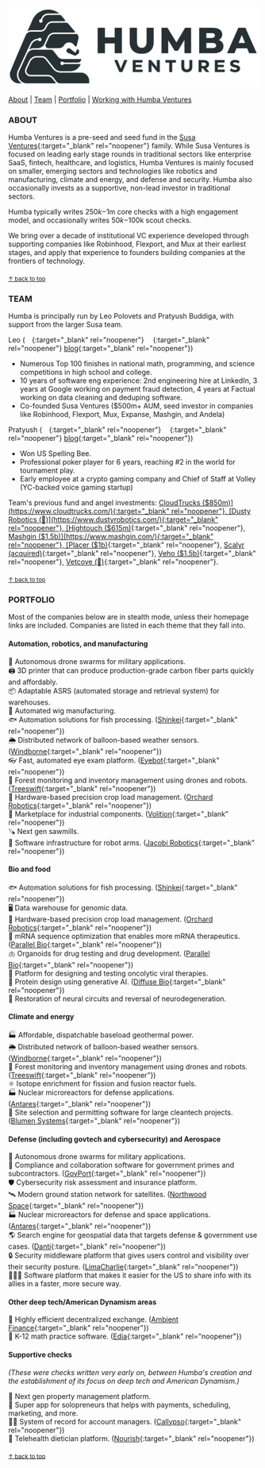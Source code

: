 <meta name="twitter:card" content="summary_large_image" />
<meta name="twitter:site" content="@humbavc" />
<meta name="twitter:image" content="https://humbaventures.com/twitter_card.png" />

<a href="#top"></a>
![Logo](humba_logo.png)

[About](https://humbaventures.com/#about) &#124; [Team](https://humbaventures.com/#team) &#124; [Portfolio](https://humbaventures.com/#portfolio) &#124; [Working with Humba Ventures](https://humbaventures.com/support)

### ABOUT

Humba Ventures is a pre-seed and seed fund in the [Susa Ventures](https://www.susaventures.com/){:target="_blank" rel="noopener"} family. While Susa Ventures is focused on leading early stage rounds in traditional sectors like enterprise SaaS, fintech, healthcare, and logistics, Humba Ventures is mainly focused on smaller, emerging sectors and technologies like robotics and manufacturing, climate and energy, and defense and security. Humba also occasionally invests as a supportive, non-lead investor in traditional sectors.

Humba typically writes $250k-$1m core checks with a high engagement model, and occasionally writes $50k-$100k scout checks.

We bring over a decade of institutional VC experience developed through supporting companies like Robinhood, Flexport, and Mux at their earliest stages, and apply that experience to founders building companies at the frontiers of technology.

<sub>[↑ back to top](#top)</sub>

### TEAM

Humba is principally run by Leo Polovets and Pratyush Buddiga, with support from the larger Susa team.

Leo ([<img src="../linkedin_logo.png" width="14" height="14">](https://www.linkedin.com/in/lpolovets/){:target="_blank" rel="noopener"} [<img src="../twitter_logo.png" width="14" height="14">](https://twitter.com/lpolovets){:target="_blank" rel="noopener"} [blog](https://www.codingvc.com){:target="_blank" rel="noopener"})
- Numerous Top 100 finishes in national math, programming, and science competitions in high school and college.
- 10 years of software eng experience: 2nd engineering hire at LinkedIn, 3 years at Google working on payment fraud detection, 4 years at Factual working on data cleaning and deduping software.
- Co-founded Susa Ventures ($500m+ AUM, seed investor in companies like Robinhood, Flexport, Mux, Expanse, Mashgin, and Andela)

Pratyush ([<img src="../linkedin_logo.png" width="14" height="14">](https://www.linkedin.com/in/pratyush-buddiga-9238b4156/){:target="_blank" rel="noopener"} [<img src="../twitter_logo.png" width="14" height="14">](https://twitter.com/pratyushbuddiga){:target="_blank" rel="noopener"} [blog](https://pratyushbuddiga.substack.com/){:target="_blank" rel="noopener"})
- Won US Spelling Bee.
- Professional poker player for 6 years, reaching \#2 in the world for tournament play.
- Early employee at a crypto gaming company and Chief of Staff at Volley (YC-backed voice gaming startup)


Team's previous fund and angel investments: [CloudTrucks ($850m)](https://www.cloudtrucks.com/){:target="_blank" rel="noopener"}, [Dusty Robotics (🤫)](https://www.dustyrobotics.com/){:target="_blank" rel="noopener"}, [Hightouch ($615m)](https://hightouch.com/){:target="_blank" rel="noopener"}, [Mashgin ($1.5b)](https://www.mashgin.com/){:target="_blank" rel="noopener"}, [Placer ($1b)](https://www.placer.ai/){:target="_blank" rel="noopener"}, [Scalyr (acquired)](https://www.dataset.com/){:target="_blank" rel="noopener"}, [Veho ($1.5b)](https://shipveho.com/){:target="_blank" rel="noopener"}, [Vetcove (🤫)](https://www.vetcove.com/){:target="_blank" rel="noopener"}.

<sub>[↑ back to top](#top)</sub>

### PORTFOLIO

Most of the companies below are in stealth mode, unless their homepage links are included. Companies are listed in each theme that they fall into.


#### Automation, robotics, and manufacturing
🚁 Autonomous drone swarms for military applications.  
🖨 3D printer that can produce production-grade carbon fiber parts quickly and affordably.  
📦 Adaptable ASRS (automated storage and retrieval system) for warehouses.  
🦱 Automated wig manufacturing.  
🐟 Automation solutions for fish processing. ([Shinkei](https://www.shinkei.systems/){:target="_blank" rel="noopener"})  
🌦 Distributed network of balloon-based weather sensors. ([Windborne](https://windbornesystems.com/){:target="_blank" rel="noopener"})  
👓 Fast, automated eye exam platform. ([Eyebot](https://eyebot.co/){:target="_blank" rel="noopener"})  
🌲 Forest monitoring and inventory management using drones and robots. ([Treeswift](https://www.treeswift.com/){:target="_blank" rel="noopener"})  
🍏 Hardware-based precision crop load management. ([Orchard Robotics](https://www.orchard-robotics.com/){:target="_blank" rel="noopener"})  
🔩 Marketplace for industrial components. ([Volition](https://www.govolition.com/){:target="_blank" rel="noopener"})  
🪚 Next gen sawmills.  
🦾 Software infrastructure for robot arms. ([Jacobi Robotics](https://jacobirobotics.com/){:target="_blank" rel="noopener"})  

#### Bio and food
🐟 Automation solutions for fish processing. ([Shinkei](https://www.shinkei.systems/){:target="_blank" rel="noopener"})  
🖥️ Data warehouse for genomic data.  
🍏 Hardware-based precision crop load management. ([Orchard Robotics](https://www.orchard-robotics.com/){:target="_blank" rel="noopener"})   
🧪 mRNA sequence optimization that enables more mRNA therapeutics. ([Parallel Bio](https://www.parallel.bio/){:target="_blank" rel="noopener"})  
🫁 Organoids for drug testing and drug development. ([Parallel Bio](https://www.parallel.bio/){:target="_blank" rel="noopener"})  
🦠 Platform for designing and testing oncolytic viral therapies.   
🧬 Protein design using generative AI. ([Diffuse Bio](https://www.diffuse.bio/){:target="_blank" rel="noopener"})  
🧠 Restoration of neural circuits and reversal of neurodegeneration.

#### Climate and energy
🏭 Affordable, dispatchable baseload geothermal power.  
🌦 Distributed network of balloon-based weather sensors. ([Windborne](https://windbornesystems.com/){:target="_blank" rel="noopener"})  
🌲 Forest monitoring and inventory management using drones and robots. ([Treeswift](https://www.treeswift.com/){:target="_blank" rel="noopener"})  
⚛️ Isotope enrichment for fission and fusion reactor fuels.  
🏭 Nuclear microreactors for defense applications. ([Antares](https://www.antaresindustries.com/){:target="_blank" rel="noopener"})  
📝 Site selection and permitting software for large cleantech projects. ([Blumen Systems](https://www.blumensystems.com/){:target="_blank" rel="noopener"})    

#### Defense (including govtech and cybersecurity) and Aerospace
🚁 Autonomous drone swarms for military applications.  
📝 Compliance and collaboration software for government primes and subcontractors. ([GovPort](https://www.govport.com/){:target="_blank" rel="noopener"})  
🛡 Cybersecurity risk assessment and insurance platform.  
🛰 Modern ground station network for satellites. ([Northwood Space](https://www.northwoodspace.io/){:target="_blank" rel="noopener"})  
🏭 Nuclear microreactors for defense and space applications. ([Antares](https://www.antaresindustries.com/){:target="_blank" rel="noopener"})  
🌎 Search engine for geospatial data that targets defense & government use cases. ([Danti](https://danti.ai/){:target="_blank" rel="noopener"})  
🔒 Security middleware platform that gives users control and visibility over their security posture. ([LimaCharlie](https://limacharlie.io/){:target="_blank" rel="noopener"})  
🧑‍🤝‍🧑 Software platform that makes it easier for the US to share info with its allies in a faster, more secure way.  

#### Other deep tech/American Dynamism areas

💱 Highly efficient decentralized exchange. ([Ambient Finance](https://us.ambient.finance/){:target="_blank" rel="noopener"})  
🏫 K-12 math practice software. ([Edia](https://edia.app/){:target="_blank" rel="noopener"}) 

#### Supportive checks

_(These were checks written very early on, between Humba's creation and the establishment of its focus on deep tech and American Dynamism.)_

🏢 Next gen property management platform.  
📱 Super app for solopreneurs that helps with payments, scheduling, marketing, and more.  
🧑‍💼️ System of record for account managers.  ([Callypso](https://www.callypso.co/){:target="_blank" rel="noopener"})  
🥗 Telehealth dietician platform. ([Nourish](https://www.usenourish.com/){:target="_blank" rel="noopener"})  

<sub>[↑ back to top](#top)</sub>
